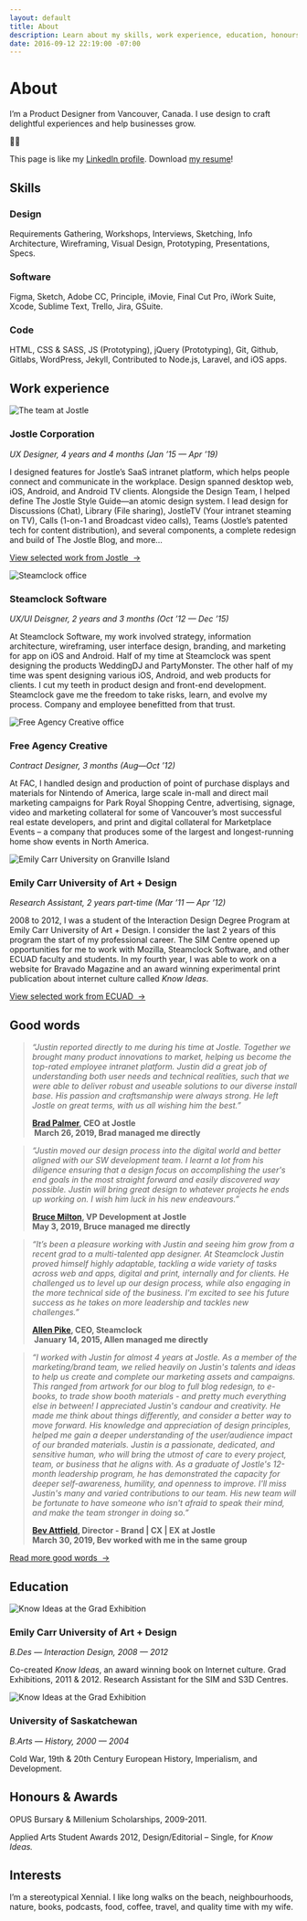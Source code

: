 ```yaml
---
layout: default
title: About
description: Learn about my skills, work experience, education, honours, awards, and interests.
date: 2016-09-12 22:19:00 -07:00
---
```


<div class="mw-900  bp1-u-textAlign-center  u-mar-auto  u-mar-t05  u-mar-b05">
    <h1 class="u-noMargin  u-mar-b01"><strong>About</strong></h1>
    <p class="as-h3">I’m a Product Designer from Vancouver, Canada. I use design to craft delightful experiences and help businesses grow.</p>
    <p class="as-h3  bp1-u-textAlign-center  u-mar-b05">👨‍💻</p>
</div>

<div class="mw-700  u-mar-auto">
    <p class="bp1-u-textAlign-center">This page is like my <a href="https://www.linkedin.com/in/justin-alm-8611b412/">LinkedIn profile</a>. Download <a href="/assets/justin-alm-resume.pdf" title="Resume of Justin Alm">my resume</a>!</p>
</div>

<h2 class="mw-1024  u-pad-t02  u-pad-b00   u-mar-t05  u-mar-b02  u-mar-auto"><strong>Skills</strong></h2>

<div class="mw-1024 u-mar-auto">
    <div class="Grid  Grid--withGutters  u-pad-b00">
      <div class="Grid-cell  u-size1of3">
        <h3 class="as-h4  u-mar-t00  u-mar-b00"><strong>Design</strong></h3>
        <p class="u-mar-t01  u-mar-b00">Requirements Gathering, Workshops, Interviews, Sketching, Info Architecture, Wireframing, Visual Design, Prototyping, Presentations, Specs.</p>
      </div>
      <div class="Grid-cell  u-size1of3">
        <h3 class="as-h4  u-mar-t00  u-mar-b00"><strong>Software</strong></h3>
        <p class="u-mar-t01  u-mar-b00">Figma, Sketch, Adobe CC, Principle, iMovie, Final Cut Pro, iWork Suite, Xcode, Sublime Text, Trello, Jira, GSuite.</p>
      </div>
      <div class="Grid-cell  u-size1of3">
        <h3 class="as-h4  u-mar-t00  u-mar-b00"><strong>Code</strong></h3>
        <p class="u-mar-t01  u-mar-b00">HTML, CSS & SASS, JS (Prototyping), jQuery (Prototyping), Git, Github, Gitlabs, WordPress, Jekyll, Contributed to Node.js, Laravel, and iOS apps.</p>
      </div>
    </div>
</div>

<h2 class="mw-1024  u-pad-t02  u-pad-b00   u-mar-t05  u-mar-b03  u-mar-auto"><strong>Work experience</strong></h2>

<div class="mw-1024 u-mar-auto">
    <div class="Grid  Grid--withGutters  u-pad-b03">
      <div class="Grid-cell  u-size1of2">
        <img src="/assets/about/jostle-overview.jpg" alt="The team at Jostle" />
        <h3 class="as-h4  u-mar-t02  u-mar-b00"><strong>Jostle Corporation</strong></h3>
        <p class="c-grey03  u-mar-t01  u-mar-b01"><em>UX Designer, 4 years and 4 months (Jan ’15 — Apr ’19)</em></p>
        <p class="u-mar-t01  u-mar-b00">I designed features for Jostle’s SaaS intranet platform, which helps people connect and communicate in the workplace. Design spanned desktop web, iOS, Android, and Android TV clients. Alongside the Design Team, I helped define The Jostle Style Guide—an atomic design system. I lead design for Discussions (Chat), Library (File sharing), JostleTV (Your intranet steaming on TV), Calls (1-on-1 and Broadcast video calls), Teams (Jostle’s patented tech for content distribution), and several components, a complete redesign and build of The Jostle Blog, and more…</p>
        <p class="u-mar-t02  u-mar-b02"><a href="/work/jostle/" class="Btn">View selected work from Jostle&nbsp;&nbsp;&rarr;</a></p>
      </div>
      <div class="Grid-cell  u-size1of2">
        <img src="/assets/about/steamclock-overview.jpg" alt="Steamclock office" />
        <h3 class="as-h4  u-mar-t02  u-mar-b00"><strong>Steamclock Software</strong></h3>
        <p class="c-grey03  u-mar-t01  u-mar-b01"><em>UX/UI Deisgner, 2 years and 3 months (Oct ’12 — Dec ’15)</em></p>
        <p class="u-mar-t01  u-mar-b02">At Steamclock Software, my work involved strategy, information architecture, wireframing, user interface design, branding, and marketing for app on iOS and Android. Half of my time at Steamclock was spent designing the products WeddingDJ and PartyMonster. The other half of my time was spent designing various iOS, Android, and web products for clients. I cut my teeth in product design and front-end development. Steamclock gave me the freedom to take risks, learn, and evolve my process. Company and employee benefitted from that trust.</p>
      </div>
      <div class="Grid-cell  u-size1of2">
        <img src="/assets/about/free-agency-creative-overview.jpg" alt="Free Agency Creative office" />
        <h3 class="as-h4  u-mar-t02  u-mar-b00"><strong>Free Agency Creative</strong></h3>
        <p class="c-grey03  u-mar-t01  u-mar-b01"><em>Contract Designer, 3 months (Aug—Oct ’12)</em></p>
        <p class="u-mar-t01  u-mar-b02">At FAC, I handled design and production of point of purchase displays and materials for Nintendo of America, large scale in-mall and direct mail marketing campaigns for Park Royal Shopping Centre, advertising, signage, video and marketing collateral for some of Vancouver’s most successful real estate developers, and print and digital collateral for Marketplace Events – a company that produces some of the largest and longest-running home show events in North America.</p>
      </div>
      <div class="Grid-cell  u-size1of2">
        <img src="/assets/about/ecuad-overview.jpg" alt="Emily Carr University on Granville Island" />
        <h3 class="as-h4  u-mar-t02  u-mar-b00"><strong>Emily Carr University of Art + Design</strong></h3>
        <p class="c-grey03  u-mar-t01  u-mar-b00"><em>Research Assistant, 2 years part-time (Mar ’11 — Apr ’12)</em></p>
        <p class="u-mar-t01  u-mar-b00">2008 to 2012, I was a student of the Interaction Design Degree Program at Emily Carr University of Art + Design. I consider the last 2 years of this program the start of my professional career. The SIM Centre opened up opportunities for me to work with Mozilla, Steamclock Software, and other ECUAD faculty and students. In my fourth year, I was able to work on a website for Bravado Magazine and an award winning experimental print publication about internet culture called <em>Know Ideas</em>.</p>
        <p class="u-mar-t02  u-mar-b00"><a href="/work/ecuad/" class="Btn">View selected work from ECUAD&nbsp;&nbsp;&rarr;</a></p>
      </div>
    </div>
</div>

<h2 class="mw-1024  u-pad-t02  u-pad-b00   u-mar-t05  u-mar-b03  u-mar-auto"><strong>Good words</strong></h2>

<div class="mw-1024  u-mar-auto">
    <div class="Grid  Grid--withGutters  u-pad-b03">
        <div class="Grid-cell  u-size1of2">
            <blockquote class="as-h5  c-grey03  u-noMargin"><p><em>“Justin reported directly to me during his time at Jostle. Together we brought many product innovations to market, helping us become the top-rated employee intranet platform. Justin did a great job of understanding both user needs and technical realities, such that we were able to deliver robust and useable solutions to our diverse install base. His passion and craftsmanship were always strong. He left Jostle on great terms, with us all wishing him the best.”</em></p><p class="as-h6  u-mar-t01  u-mar-b01"><strong><a href="https://www.linkedin.com/in/bjfpalmer/" class="u-cleanLink">Brad Palmer</a>, CEO at Jostle<br> March 26, 2019, Brad managed me directly</strong></p></blockquote>
        </div>
        <div class="Grid-cell  u-size1of2">
            <blockquote class="as-h5  c-grey03  u-noMargin"><p class="truncate"><em>“Justin moved our design process into the digital world and better aligned with our SW development team. I learnt a lot from his diligence ensuring that a design focus on accomplishing the user's end goals in the most straight forward and easily discovered way possible. Justin will bring great design to whatever projects he ends up working on. I wish him luck in his new endeavours.”</em></p>
            <p class="as-h6  u-mar-t01  u-mar-b01"><strong><a href="https://www.linkedin.com/in/bruce-milton-3075163/" class="u-cleanLink">Bruce Milton</a>, VP Development at Jostle<br>May 3, 2019, Bruce managed me directly</strong></p></blockquote>
        </div>
        <div class="Grid-cell  u-size1of2">
            <blockquote class="as-h5  c-grey03  u-noMargin"><p class="truncate"><em>“It’s been a pleasure working with Justin and seeing him grow from a recent grad to a multi-talented app designer. At Steamclock Justin proved himself highly adaptable, tackling a wide variety of tasks across web and apps, digital and print, internally and for clients. He challenged us to level up our design process, while also engaging in the more technical side of the business. I'm excited to see his future success as he takes on more leadership and tackles new challenges.”</em></p><p class="as-h6  u-mar-t01"><strong><a href="https://www.linkedin.com/in/allenpike/" class="u-cleanLink">Allen Pike</a>, CEO, Steamclock<br> January 14, 2015, Allen managed me directly</strong></p></blockquote>
        </div>
        <div class="Grid-cell  u-size1of2">
            <blockquote class="as-h5  c-grey03  u-noMargin"><p class="truncate"><em>“I worked with Justin for almost 4 years at Jostle. As a member of the marketing/brand team, we relied heavily on Justin's talents and ideas to help us create and complete our marketing assets and campaigns. This ranged from artwork for our blog to full blog redesign, to e-books, to trade show booth materials - and pretty much everything else in between! I appreciated Justin's candour and creativity. He made me think about things differently, and consider a better way to move forward. His knowledge and appreciation of design principles, helped me gain a deeper understanding of the user/audience impact of our branded materials. Justin is a passionate, dedicated, and sensitive human, who will bring the utmost of care to every project, team, or business that he aligns with. As a graduate of Jostle's 12-month leadership program, he has demonstrated the capacity for deeper self-awareness, humility, and openness to improve. I'll miss Justin's many and varied contributions to our team. His new team will be fortunate to have someone who isn't afraid to speak their mind, and make the team stronger in doing so.”</em></p><p class="as-h6  u-mar-t01"><strong><a href="https://www.linkedin.com/in/bevattfield/" class="u-cleanLink">Bev Attfield</a>, Director - Brand | CX | EX at Jostle<br>March 30, 2019, Bev worked with me in the same group</strong></p></blockquote>
        </div>
        <div class="Grid-cell  u-size1of1">
            <p class="u-noMargin"><a href="/about/good-words/" class="Btn">Read more good words&nbsp;&nbsp;&rarr;</a></p>
        </div>
    </div>
</div>

<h2 class="mw-1024  u-pad-t00  u-pad-b00   u-mar-t05  u-mar-b03  u-mar-auto"><strong>Education</strong></h2>

<div class="mw-1024 u-mar-auto">
    <div class="Grid  Grid--withGutters  u-pad-b03">
        <div class="Grid-cell  u-size1of2">
            <img src="/assets/about/about-ecuad.jpg" alt="Know Ideas at the Grad Exhibition" />
            <h3 class="as-h4  u-mar-t02  u-mar-b00"><strong>Emily Carr University of Art + Design</strong></h3>
            <p class="c-grey03  u-mar-t01  u-mar-b01"><em>B.Des — Interaction Design, 2008 — 2012</em></p>
            <p class="u-mar-t01  u-mar-b00">Co-created <em>Know Ideas</em>, an award winning book on Internet culture. Grad Exhibitions, 2011 & 2012. Research Assistant for the SIM and S3D Centres.</p>
        </div>
        <div class="Grid-cell  u-size1of2">
            <img src="/assets/about/about-uofs.jpg" alt="Know Ideas at the Grad Exhibition" />
            <h3 class="as-h4  u-mar-t02  u-mar-b00"><strong>University of Saskatchewan</strong></h3>
            <p class="c-grey03  u-mar-t01  u-mar-b01"><em>B.Arts — History, 2000 — 2004</em></p>
            <p class="u-mar-t01  u-mar-b00">Cold War, 19th & 20th Century European History, Imperialism, and Development.</p>
        </div>
        <div class="Grid-cell  u-size1of2">
            <h2 class="u-mar-t02  u-mar-b02"><strong>Honours &amp; Awards</strong></h2>
            <p class="u-mar-t00  u-mar-b01">OPUS Bursary & Millenium Scholarships, 2009-2011.</p>
            <p class="u-mar-t00  u-mar-b00">Applied Arts Student Awards 2012, Design/Editorial – Single, for <em>Know Ideas.</em></p>
        </div>
        <div class="Grid-cell  u-size1of2">
            <h2 class="u-mar-t02  u-mar-b02"><strong>Interests</strong></h2>
            <p class="u-mar-t01  u-mar-b00">I’m a stereotypical Xennial. I like long walks on the beach, neighbourhoods, nature, books, podcasts, food, coffee, travel, and quality time with my wife.</p>
        </div>
    </div>
</div>

<div class="u-mar-b05">&nbsp;</div>
